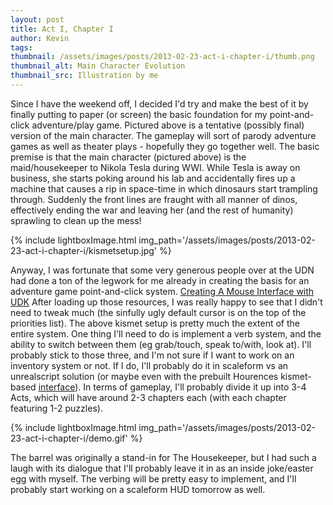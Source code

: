 ```yaml
---
layout: post
title: Act I, Chapter I
author: Kevin
tags: 
thumbnail: /assets/images/posts/2013-02-23-act-i-chapter-i/thumb.png
thumbnail_alt: Main Character Evolution
thumbnail_src: Illustration by me
---
```


Since I have the weekend off, I decided I'd try and make the best of it by finally
putting to paper (or screen) the basic foundation for my point-and-click adventure/play game.
Pictured above is a tentative (possibly final) version of the main character.
The gameplay will sort of parody adventure games as well as theater plays - hopefully they go together well.
The basic premise is that the main character (pictured above) is the maid/housekeeper to Nikola Tesla during WWI.
While Tesla is away on business, she starts poking around his lab and accidentally fires up a machine that
causes a rip in space-time in which dinosaurs start trampling through. Suddenly the front lines are fraught
with all manner of dinos, effectively ending the war and leaving her (and the rest of humanity) sprawling to
clean up the mess!

{% include lightboxImage.html
  img_path='/assets/images/posts/2013-02-23-act-i-chapter-i/kismetsetup.jpg'
%}

Anyway, I was fortunate that some very generous people over at the UDN had done a ton of the
legwork for me already in creating the basis for an adventure game point-and-click system.
<a href="http://udn.epicgames.com/Three/DevelopmentKitGemsCreatingAMouseInterface.html" target="_blank">Creating A Mouse Interface with UDK</a>
After loading up those resources, I was really happy to see that I didn't need to tweak much
(the sinfully ugly default cursor is on the top of the priorities list).
The above kismet setup is pretty much the extent of the entire system.
One thing I'll need to do is implement a verb system, and the ability to switch between them
(eg grab/touch, speak to/with, look at). I'll probably stick to those three, and I'm not sure
if I want to work on an inventory system or not. If I do, I'll probably do it in scaleform vs an
unrealscript solution (or maybe even with the prebuilt Hourences kismet-based
<a href="http://www.hourences.com/tutorials-ue3-kismet-interface/" target="_blank">interface</a>).
In terms of gameplay, I'll probably divide it up into 3-4 Acts, which will have around 2-3 chapters each
(with each chapter featuring 1-2 puzzles).

{% include lightboxImage.html
  img_path='/assets/images/posts/2013-02-23-act-i-chapter-i/demo.gif'
%}

The barrel was originally a stand-in for The Housekeeper, but I had such a laugh with its dialogue that I'll probably leave it in as an inside joke/easter egg with myself. The verbing will be pretty easy to implement, and I'll probably start working on a scaleform HUD tomorrow as well.
